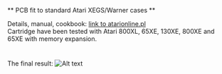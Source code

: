 ** PCB fit to standard Atari XEGS/Warner cases **

Details, manual, cookbook: [link to atarionline.pl](http://atarionline.pl/forum/comments.php?DiscussionID=4245&page=1#Item_0)               
Cartridge have been tested with Atari 800XL, 65XE, 130XE, 800XE and 65XE with memory expansion.
#
The final result: 
![Alt text](https://images86.fotosik.pl/686/b1121755683f8124.jpg "atari_xl_xe_cartridge")




